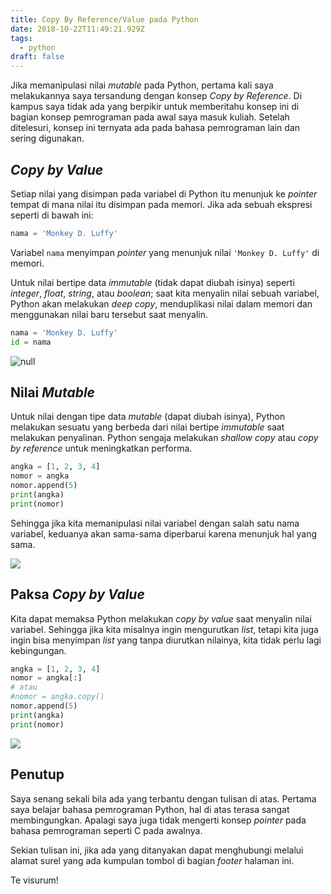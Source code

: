```yaml
---
title: Copy By Reference/Value pada Python
date: 2018-10-22T11:49:21.929Z
tags:
  - python
draft: false
---
```

Jika memanipulasi nilai _mutable_ pada Python, pertama kali saya melakukannya saya tersandung dengan konsep _Copy by Reference_. Di kampus saya tidak ada yang berpikir untuk memberitahu konsep ini di bagian konsep pemrograman pada awal saya masuk kuliah. Setelah ditelesuri, konsep ini ternyata ada pada bahasa pemrograman lain dan sering digunakan.

## _Copy by Value_

Setiap nilai yang disimpan pada variabel di Python itu menunjuk ke _pointer_ tempat di mana nilai itu disimpan pada memori. Jika ada sebuah ekspresi seperti di bawah ini:

```python
nama = 'Monkey D. Luffy'
```

Variabel `nama` menyimpan _pointer_ yang menunjuk nilai `'Monkey D. Luffy'` di memori.

Untuk nilai bertipe data _immutable_ (tidak dapat diubah isinya) seperti _integer_, _float_, _string_, atau _boolean_; saat kita menyalin nilai sebuah variabel, Python akan melakukan _deep copy_, menduplikasi nilai dalam memori dan menggunakan nilai baru tersebut saat menyalin.

```python
nama = 'Monkey D. Luffy'
id = nama
```

![null](/images/uploads/immutable_copy.png)

## Nilai _Mutable_

Untuk nilai dengan tipe data _mutable_ (dapat diubah isinya), Python melakukan sesuatu yang berbeda dari nilai bertipe _immutable_ saat melakukan penyalinan. Python sengaja melakukan _shallow copy_ atau _copy by reference_ untuk meningkatkan performa.

```python
angka = [1, 2, 3, 4]
nomor = angka
nomor.append(5)
print(angka)
print(nomor)
```

Sehingga jika kita memanipulasi nilai variabel dengan salah satu nama variabel, keduanya akan sama-sama diperbarui karena menunjuk hal yang sama.

![](/images/uploads/shallow_copy.png)

## Paksa _Copy by Value_

Kita dapat memaksa Python melakukan _copy by value_ saat menyalin nilai variabel. Sehingga jika kita misalnya ingin mengurutkan _list_, tetapi kita juga ingin bisa menyimpan _list_ yang tanpa diurutkan nilainya, kita tidak perlu lagi kebingungan.

```python
angka = [1, 2, 3, 4]
nomor = angka[:]
# atau
#nomor = angka.copy()
nomor.append(5)
print(angka)
print(nomor)
```

![](/images/uploads/deep_copy.png)

## Penutup

Saya senang sekali bila ada yang terbantu dengan tulisan di atas. Pertama saya belajar bahasa pemrograman Python, hal di atas terasa sangat membingungkan. Apalagi saya juga tidak mengerti konsep _pointer_ pada bahasa pemrograman seperti C pada awalnya.

Sekian tulisan ini, jika ada yang ditanyakan dapat menghubungi melalui alamat surel yang ada kumpulan tombol di bagian _footer_ halaman ini.

Te visurum!
